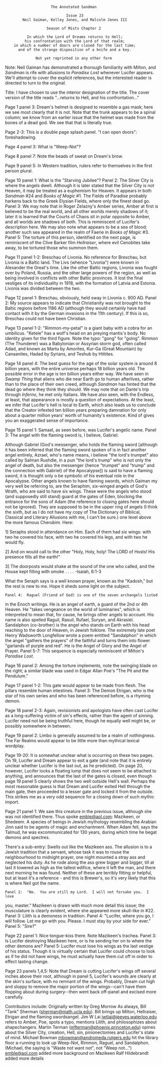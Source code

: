                          The Annotated Sandman

                                Issue 23
            Neil Gaiman, Kelley Jones, and Malcolm Jones III

                       Season of Mists Chapter 2

              In which the Lord of Dreams returns to Hell;
             his confrontation with the Lord of that realm;
        in which a number of doors are closed for the last time;
          and of the strange disposition of a knife and a key.

                  Not yet reprinted in any other form

Note:  Neil Gaiman has demonstrated a thorough familiarity with Milton, and
_Sandman_ is rife with allusions to _Paradise Lost_ whenever Lucifer appears.
We'll attempt to cover the explicit references, but the interested reader is
directed to turn to the original.

Title:  I have chosen to use the interior designation of the title.  The cover
version of the title reads "...returns to Hell, and his confrontation..."

Page 1 panel 3:  Dream's helmet is designed to resemble a gas mask; here we see
most clearly that it is not.  Note that the trunk appears to be a spinal
column; we know from an earlier issue that the helmet was made from the bones
of a dead god.  We see that that is literally true.

Page 2-3:  This is a double page splash panel.  "I can open doors":
foreshadowing.

Page 4 panel 3:  What is "Weep-Not"?

Page 8 panel 7:  Note the beads of sweat on Dream's brow.

Page 9 panel 5:  In Western tradition, rulers refer to themselves in the first
person plural.

Page 10 panel 1:  What is the "Starving Jubilee"?
	Panel 2:  The Silver City is where the angels dwell.  Although it is
later stated that the Silver City is not Heaven, it may be treated as a
euphemism for Heaven.  It appears in both _Sandman_ #24 and _Books of Magic_
#1.  The Fields of Paradise probably harkens back to the Greek Elysian Fields,
where only the finest dead go.
	Panel 3:  We may note that in Roger Zelazny's Amber series, Amber at
first is believed to be the real world, and all other worlds merely shadows of
it; later it is learned that the Courts of Chaos sit in polar opposite to
Amber, and all worlds are shadows of both.  This is reminiscent of Lucifer's
description here.  We may also note what appears to be a sea of blood; another
such sea appeared in the realm of Faerie in _Books of Magic_ #3.
	Panel 5:  The torture of this person, identified on the next page, is
reminiscent of the Clive Barker film _Hellraiser_, where evil Cenobites take
away, to be tortured those who summon them.

Page 11 panel 1-2:  Breschau of Livonia.  No reference for Breschau, but
Livonia is a Baltic land.  The Livs (whence "Livonia") were known in Alexander
the Great's time.  Like the other Baltic regions, Livonia was fought over by
Poland, Russia, and the other large powers of the region, as well as being
involved in conflicts with other Baltic provinces.  It lost the final vestiges
of its individuality in 1918, with the formation of Latvia and Estonia.
Livonia was divided between the two.

Page 12 panel 1:  Breschau, obviously, held sway in Livonia c. 900 AD.
        Panel 2:  My source appears to indicate that Christianity was not
brought to the Baltic regions before 1186 AD (although they would certainly
have had contact with it by the German invasions in the 11th century).  If this
is so, Breschau could not have been Christian.

Page 13 panel 1-2:  "Rimmon-my-petal" is a giant baby with a cobra for an
umbilicus.  "Ketele" has a wolf's head on an preying mantis's body.  No
identity given for the third figure.  Note the typo:  "gong" for "going".
Rimmon (The Thunderer) was a Babylonian or Assyrian storm god, often called
Adad, and known as Martu by Amorites, Kur-Ga (Great Mountain) by Canaanites,
Hadad by Syrians, and Teshub by Hittites.

Page 14 panel 4:  The best guess for the age of the solar system is around 8
billion years, with the entire universe perhaps 18 billion years old.  The
possible error in the age is ten billion years either way.  We have seen in
_Swamp Thing_ that aliens who die near Earth go to human afterlives, rather
than to the place of their own creed, although _Sandman_ has hinted that
the dead go where they think they should.  We may note that on Dante's trip
through _Inferno_, he met only Italians.  We have also seen, with the Endless,
at least, that appearance is mostly a question of expectations.  At the least,
we infer that Lucifer's hell is local to Earth, which also leads us to conclude
that the Creator infested ten billion years preparing damnation for only about
a quarter million years' worth of humanity's existence.  Kind of gives you an
exaggerated sense of importance.

Page 15 panel 1:  Samael, as seen before, was Lucifer's angelic name.
	Panel 3:  The angel with the flaming sword is, I believe, Gabriel.

Although Gabriel (God's messenger, who holds the flaming sword [although
it has been inferred that the flaming sword spoken of is in fact another
angel entirely, Azrael, who's name means, i believe "the lord's trumpet"
also called by Salman Rushdie, in a pun "the lord's trump" who is not only
the angel of death, but also the messenger {hence "trumpet" and "trump" and
the connection with Gabriel} of the Apocalypse]) is said to have a flaming
sword, it is thought only o be symbolic of his eventual role in the
Apocalypse. 
	Other angels known to have flaming swords, which Gaiman my very well be
referring to, are the Seraphim, six-winged angels of God's Wrath, who are
said to have six wings. These were the angels who stood (and supposedly
still stand)  guard at the gates of Eden, blocking the entrance for the
sons of Adam (the reference to closing gates here should not be ignored).
They are supposed to be in the upper ring of angels (I think the sixth, but
as I do not have my copy of The Dictionary of Biblical, Classical and
Literary Allusions with me, I can't be sure.) one level above the more
famous Cherubim. Here:

   1]  Seraphs stood in attendance on Him. Each of them had six wings: with
two he covered his face, with two he covered his legs, and with two he
would fly.
	
   2]  And on would call to the other
       "Holy, Holy, holy!
       The LORD of Hosts!
       His presence fills all the earth!"
	
   3]  The doorposts would shake at the sound of the one who called, and the
House kept filling with smoke . . . .
							-Isaiah, 6:1-3

What the Seraph says is a well known prayer, known as the "Kadosh," but
the rest is new to me. Hope it sheds some light on the subject.

	Panel 4:  Raguel (Friend of God) is one of the seven archangels listed
in the Enoch writings.  He is an angel of earth, a guard of the 2nd or 4th
Heaven.  He "takes vengeance on the world of luminaries", which is interpreted
to mean that, for cause, he brings other angels to account.  His name is also
spelled Raguil, Rasuil, Rufael, Suryan, and Akrasiel.  Sandalphon (co-brother)
is the angel who stands on Earth with his head reaching to the door of Heaven,
in Jewish folklore.  The extremely late poet Henry Wadsworth Longfellow wrote a
poem entitled "Sandalphon" in which the angel "gathers the prayers" of the
faithful and turns them into flower "garlands of purple and red".  He is the
Angel of Glory and the Angel of Prayer.
	Panel 5-7:  This sequence is especially reminiscent of Milton's
_Paradise Lost_.

Page 16 panel 2:  Among the torture implements, note the swinging blade on the
right; a similar blade was used in Edgar Allan Poe's "The Pit and the
Pendulum."

Page 17 panel 1-2:  This gate would appear to be made from flesh.  The pillars
resemble human intestines.
	Panel 3:  The Demon Etrigan, who is the star of his own series and who
has been referenced before, is a rhyming demon.

Page 18 panel 2-3:  Again, revisionists and apologists have often cast Lucifer
as a long-suffering victim of sin's effects, rather than the agent of sinning.
Lucifer need not be being truthful here, though he equally well might be, or
possibly somewhere in between.

Page 19 panel 2:  Limbo is generally assumed to be a realm of nothingness.  The
Far Realms would appear to be little more than mythical lexical wordplay.

Page 19-20:  It is somewhat unclear what is occurring on these two pages.  On
19, Lucifer and Dream appear to exit a gate (and note that it is entirely
unclear whether Lucifer is the last out, as he predicted).  On page 20,
however, Lucifer locks a floating lump that does not seem to be attached to
anything, and announces that the last of the gates is closed, even though page
19 panel 5 clearly shows the two well outside Hell's wall.
	Perhaps the most reasonable guess is that Dream and Lucifer exited Hell
through the main gate, then proceeded to a lesser gate and locked it from the
outside.  This strikes me as a very odd sequence for a closing down of such
mythic import.

Page 21 panel 1:  We saw this creature in the previous issue, although she was
not identified there.
Thus spoke <emble@aol.com>:
Mazikeen, or Shedeem.
A species of beings in Jewish mythology resembling the Arabian Jinn said to be
agents of magic and enchantment.  When Adam fell, says the Talmud, he was
excommunicated for 130 years, during which time he begat demons and spectres.

There's a sub-entry:
Swells out like the Mazikeen ass.
The allusion is to a Jewish tradition that a servant, whose task it was to
rouse the neighbourhood to midnight prayer, one night mounted a stray ass and
neglected his duty.  As he rode along the ass grew bigger and bigger, till at
last it towered as high as the tallest edifice, where it left the man, and
there next morning he was found.
Neither of these are terribly fitting or helpful, but at least it's a
reference - and this is Brewer's, so it's very likely that this is where Neil 
got the name.                                                                                                          

	Panel 2:  "No.  You are still my Lord.  I will not forsake you.  I love
you, master."  Mazikeen is drawn with much more detail this issue; the
musculature is clearly evident, where she appeared more skull-like in #22.
	Panel 3:  Lilith is a demoness in tradition.
	Panel 4:  "Lucifer, where you go, I will follow.  Let me go with you.
Please.  I must stay by your side for ever."
	Panel 5:  "Sire?"
	
Page 22 panel 1:  Nice tongue-kiss there.  Note Mazikeen's trachea.
	Panel 3:  Is Lucifer destroying Mazikeen here, or is he sending her on
to where the other demons are?
	Panel 5:  Lucifer must lose his wings as the last vestige of his
status.  Though it is virtually certain that Lucifer could choose to look as if
he did not have wings, he must actually have them cut off in order to effect
lasting change.

Page 23 panels 1,4,5:  Note that Dream is cutting Lucifer's wings off several
inches above their root, although in panel 5, Lucifer's wounds are clearly at
the skin's surface, with no remnant of the wings.  Probably, Dream cut high and
sloppy to remove the major portion of the wings--can't have them flopping about
during surgery--then went back off-panel and excised more carefully.

Contributors include:
    Originally written by Greg Morrow
	As always, Bill "Tank" Sherman (sherman@math.ucla.edu).  Bill brings up
Milton, Hellraiser, Etrigan and the flaming swordsangel.
	Jim W Lai <jwtlai@jeeves.waterloo.edu> refers to Amber, Poe, spots a
typo, mentions Lilith, and philosophizes about shapechangers.
	Martin Terman (mfterman@phoenix.princeton.edu) opines about the Silver
City, creation, Hell, sin, pinionectomies and Lucifer's state of mind.
	Michael Bowman <mbowman@andromeda.rutgers.edu> hit the library floor
a-running to look up Weep-Not, Rimmon, Raguel, and Sandalphon. (Michael, the
saying is "Waste not want not", not "Weep not...")
   <emble@aol.com> added more background on Mazikeen
   Ralf Hildebrandt added more details

